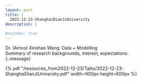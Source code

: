 ```yaml
---
layout: post
title: |
  2022-12-23-ShanghaiDianJiUniversity
description: | 
    
#noindex: true
---
```


Dr. (Amos) Xinshao Wang: Data + Modelling <br />
Summary of research backgrounds, interest, expectations. <br />
{:.message}


{% pdf "/resources_from2022-12-23/Talks/2022-12-23-ShanghaiDianJiUniversity.pdf" width=900px height=600px %}